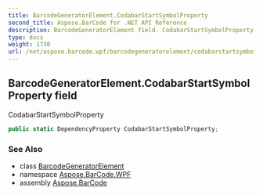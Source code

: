 ```yaml
---
title: BarcodeGeneratorElement.CodabarStartSymbolProperty
second_title: Aspose.BarCode for .NET API Reference
description: BarcodeGeneratorElement field. CodabarStartSymbolProperty
type: docs
weight: 1730
url: /net/aspose.barcode.wpf/barcodegeneratorelement/codabarstartsymbolproperty/
---
```

## BarcodeGeneratorElement.CodabarStartSymbolProperty field

CodabarStartSymbolProperty

```csharp
public static DependencyProperty CodabarStartSymbolProperty;
```

### See Also

* class [BarcodeGeneratorElement](../)
* namespace [Aspose.BarCode.WPF](../../barcodegeneratorelement/)
* assembly [Aspose.BarCode](../../../)



